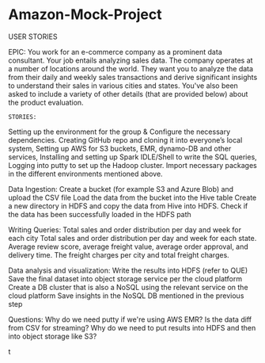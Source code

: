 # Amazon-Mock-Project

USER STORIES

EPIC: You work for an e-commerce company as a prominent data consultant. Your job entails analyzing sales data. The company operates at a number of locations around the world. They want you to analyze the data from their daily and weekly sales transactions and derive significant insights to understand their sales in various cities and states. You've also been asked to include a variety of other details (that are provided below) about the product evaluation.

	STORIES: 
Setting up the environment for the group & Configure the necessary dependencies.
Creating GitHub repo and cloning it into everyone’s local system, 
Setting up  AWS for S3 buckets, EMR, dynamo-DB and other services, 
Installing and setting up Spark IDLE/Shell to write the SQL queries,
Logging into putty to set up the Hadoop cluster.
Import necessary packages in the different environments mentioned above.

Data Ingestion:
Create a bucket (for example S3 and Azure Blob) and upload the CSV file
Load the data from the bucket into the Hive table
Create a new directory in HDFS and copy the data from Hive into HDFS.
Check if the data has been successfully loaded in the HDFS path
 
Writing Queries:
	Total sales and order distribution per day and week for each city
Total sales and order distribution per day and week for each state.
Average review score, average freight value, average order approval, and delivery time.
The freight charges per city and total freight charges.



Data analysis and visualization:
 	Write the results into HDFS (refer to QUE)
Save the final dataset into object storage service per the cloud platform
Create a DB cluster that is also a NoSQL using the relevant service on the cloud platform
Save insights in the NoSQL DB mentioned in the previous step
 




Questions:
Why do we need putty if we're using AWS EMR?
Is the data diff from CSV for streaming?
Why do we need to put results into HDFS and then into object storage like S3?
















t




